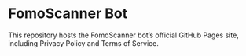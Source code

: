 # FomoScanner Bot  
This repository hosts the FomoScanner bot’s official GitHub Pages site, including Privacy Policy and Terms of Service.
